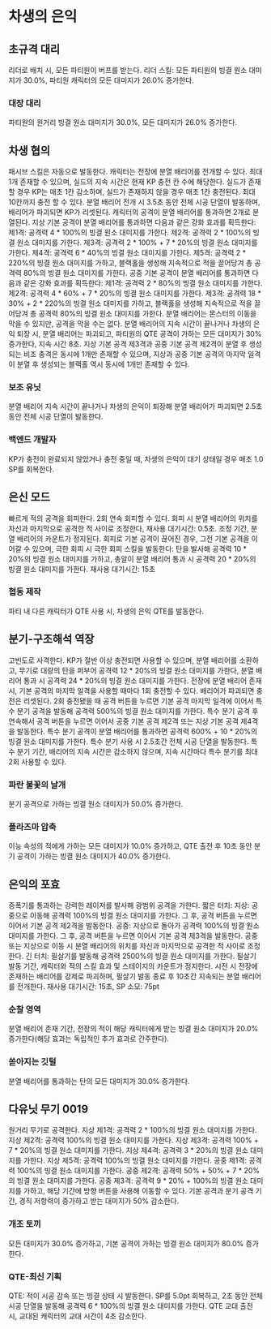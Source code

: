 # 차생의 은익

## 초규격 대리

리더로 배치 시, 모든 파티원이 버프를 받는다.
리더 스킬: 모든 파티원의 빙결 원소 대미지가 30.0%, 파티원 캐릭터의 모든 대미지가 26.0% 증가한다.

### 대장 대리

파티원의 원거리 빙결 원소 대미지가 30.0%, 모든 대미지가 26.0% 증가한다.

## 차생 협의

패시브 스킬은 자동으로 발동한다.
캐릭터는 전장에 분열 배리어를 전개할 수 있다. 최대 1개 존재할 수 있으며, 실드의 지속 시간은 현재 KP 충전 칸 수에 해당한다. 실드가 존재할 경우 KP는 매초 1칸 감소하며, 실드가 존재하지 않을 경우 매초 1칸 충전된다. 최대 10칸까지 충전 할 수 있다. 분열 배리어 전개 시 3.5초 동안 전체 시공 단열이 발동하며, 배리어가 파괴되면 KP가 리셋된다. 캐릭터의 공격이 분열 배리어를 통과하면 2개로 분열된다.
지상 기본 공격이 분열 배리어를 통과하면 다음과 같은 강화 효과를 획득한다:
제1격: 공격력 4 \* 100%의 빙결 원소 대미지를 가한다.
제2격: 공격력 2 \* 100%의 빙결 원소 대미지를 가한다.
제3격: 공격력 2 \* 100% + 7 \* 20%의 빙결 원소 대미지를 가한다.
제4격: 공격력 6 \* 40%의 빙결 원소 대미지를 가한다.
제5격: 공격력 2 \* 220%의 빙결 원소 대미지를 가하고, 블랙홀을 생성해 지속적으로 적을 끌어당겨 총 공격력 80%의 빙결 원소 대미지를 가한다.
공중 기본 공격이 분열 배리어를 통과하면 다음과 같은 강화 효과를 획득한다:
제1격: 공격력 2 \* 80%의 빙결 원소 대미지를 가한다.
제2격: 공격력 4 \* 60% + 7 \* 20%의 빙결 원소 대미지를 가한다.
제3격: 공격력 18 \* 30% + 2 \* 220%의 빙결 원소 대미지를 가하고, 블랙홀을 생성해 지속적으로 적을 끌어당겨 총 공격력 80%의 빙결 원소 대미지를 가한다.
분열 배리어는 몬스터의 이동을 막을 수 있지만, 공격을 막을 수는 없다. 분열 배리어의 지속 시간이 끝나거나 차생의 은익 퇴장 시, 분열 배리어는 파괴되고, 파티원의 QTE 공격이 가하는 모든 대미지가 30% 증가한다, 지속 시간 8초.
지상 기본 공격 제3격과 공중 기본 공격 제2격이 분열 후 생성되는 비조 충격은 동시에 1개만 존재할 수 있으며, 지상과 공중 기본 공격의 마지막 일격이 분열 후 생성되는 블랙홀 역시 동시에 1개만 존재할 수 있다.

### 보조 유닛

분열 배리어 지속 시간이 끝나거나 차생의 은익이 퇴장해 분열 배리어가 파괴되면 2.5초 동안 전체 시공 단열이 발동한다.

### 백엔드 개발자

KP가 충전이 완료되지 않았거나 충전 중일 때, 차생의 은익이 대기 상태일 경우 매초 1.0 SP를 회복한다.

## 은신 모드

빠르게 적의 공격을 회피한다. 2회 연속 회피할 수 있다.
회피 시 분열 배리어의 위치를 자신과 마지막으로 공격한 적 사이로 조정한다, 재사용 대기시간: 0.5초. 조정 기간, 분열 배리어의 카운트가 정지된다. 회피로 기본 공격이 끊어진 경우, 그전 기본 공격을 이어갈 수 있으며, 극한 회피 시 극한 회피 스킬을 발동한다: 탄을 발사해 공격력 10 \* 20%의 빙결 원소 대미지를 가하고, 총알이 분열 배리어 통과 시 공격력 20 \* 20%의 빙결 원소 대미지를 가한다. 재사용 대기시간: 15초

### 협동 제작

파티 내 다른 캐릭터가 QTE 사용 시, 차생의 은익 QTE를 발동한다.

## 분기-구조해석 역장

고빈도로 사격한다.
KP가 절반 이상 충전되면 사용할 수 있으며, 분열 배리어를 소환하고, 무기로 대량의 탄을 퍼부어 공격력 12 \* 20%의 빙결 원소 대미지를 가한다, 분열 배리어 통과 시 공격력 24 \* 20%의 빙결 원소 대미지를 가한다.
전장에 분열 배리어 존재 시, 기본 공격의 마지막 일격을 사용할 때마다 1회 충전할 수 있다.
배리어가 파괴되면 충전은 리셋된다.
2회 충전됐을 때 공격 버튼을 누르면 기본 공격 마지막 일격에 이어서 특수 분기 공격을 발동해 공격력 500%의 빙결 원소 대미지를 가한다. 특수 분기 공격 후 연속해서 공격 버튼을 누르면 이어서 공중 기본 공격 제2격 또는 지상 기본 공격 제4격을 발동한다. 특수 분기 공격이 분열 배리어를 통과하면 공격력 600% + 10 \* 20%의 빙결 원소 대미지를 가한다. 특수 분기 사용 시 2.5초간 전체 시공 단열을 발동한다.
특수 분기 기간, 배리어의 지속 시간은 감소하지 않으며, 지속 시간마다 특수 분기를 최대 2회 사용할 수 있다.

### 파란 불꽃의 날개

분기 공격으로 가하는 빙결 원소 대미지가 50.0% 증가한다.

### 플라즈마 압축

이능 속성의 적에게 가하는 모든 대미지가 10.0% 증가하고, QTE 출전 후 10초 동안 분기 공격이 가하는 빙결 원소 대미지가 40.0% 증가한다.

## 은익의 포효

증폭기를 통과하는 강력한 레이저를 발사해 광범위 공격을 가한다.
짧은 터치:
지상: 공중으로 이동해 공격력 100%의 빙결 원소 대미지를 가한다. 그 후, 공격 버튼을 누르면 이어서 기본 공격 제2격을 발동한다.
공중: 지상으로 돌아가 공격력 100%의 빙결 원소 대미지를 가한다. 그 후, 공격 버튼을 누르면 이어서 기본 공격 제3격을 발동한다.
공중 또는 지상으로 이동 시 분열 배리어의 위치를 자신과 마지막으로 공격한 적 사이로 조정한다.
긴 터치:
필살기를 발동해 공격력 2500%의 빙결 원소 대미지를 가한다. 필살기 발동 기간, 캐릭터와 적의 스킬 효과 및 스테이지의 카운트가 정지한다. 시전 시 전장에 존재하는 배리어를 강제로 파괴하며, 필살기 발동 종료 후 10초간 지속되는 분열 배리어를 전개한다.
재사용 대기시간: 15초, SP 소모: 75pt

### 순찰 영역

분열 배리어 존재 기간, 전장의 적이 해당 캐릭터에게 받는 빙결 원소 대미지가 20.0% 증가한다(해당 효과는 독립적인 추가 효과로 간주한다).

### 쏟아지는 깃털

분열 배리어를 통과하는 탄의 모든 대미지가 30.0% 증가한다.

## 다유닛 무기 0019

원거리 무기로 공격한다.
지상 제1격: 공격력 2 \* 100%의 빙결 원소 대미지를 가한다.
지상 제2격: 공격력 100%의 빙결 원소 대미지를 가한다.
지상 제3격: 공격력 100% + 7 \* 20%의 빙결 원소 대미지를 가한다.
지상 제4격: 공격력 3 \* 20%의 빙결 원소 대미지를 가한다.
지상 제5격: 공격력 100%의 빙결 원소 대미지를 가한다.
공중 제1격: 공격력 100%의 빙결 원소 대미지를 가한다.
공중 제2격: 공격력 50% + 50% + 7 \* 20%의 빙결 원소 대미지를 가한다.
공중 제3격: 공격력 9 \* 20% + 100%의 빙결 원소 대미지를 가하고, 해당 기간에 방향 버튼을 사용해 이동할 수 있다.
기본 공격과 분기 공격 기간, 경직 저항력이 증가하고 받는 대미지가 50% 감소한다.

### 개조 토끼

모든 대미지가 30.0% 증가하고, 기본 공격이 가하는 빙결 원소 대미지가 80.0% 증가한다.

### QTE-최신 기획

QTE: 적이 시공 감속 또는 빙결 상태 시 발동한다. SP를 5.0pt 회복하고, 2초 동안 전체 시공 단열을 발동해 공격력 6 \* 100%의 빙결 원소 대미지를 가한다. QTE 교대 출전 시, 교대된 캐릭터의 교대 시간이 4초 감소한다.
